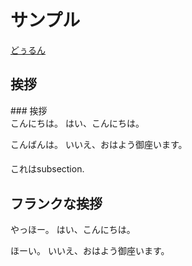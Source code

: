 # サンプル
[どぅるん](https://twitter.com/NegiIgaiNuki)

## 挨拶
<div id="ch"></div>
### 挨拶
<div id="sec"></div>
こんにちは。
はい、こんにちは。

こんばんは。
いいえ、おはよう御座います。

#### 
<div id="subsec188851569"></div>
これはsubsection.

## フランクな挨拶
<div id="sec"></div>
やっほー。
はい、こんにちは。

ほーい。
いいえ、おはよう御座います。

